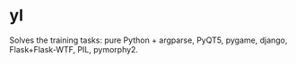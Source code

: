 # yl
Solves the training tasks: pure Python + argparse, PyQT5, pygame, django, Flask+Flask-WTF, PIL, pymorphy2.
